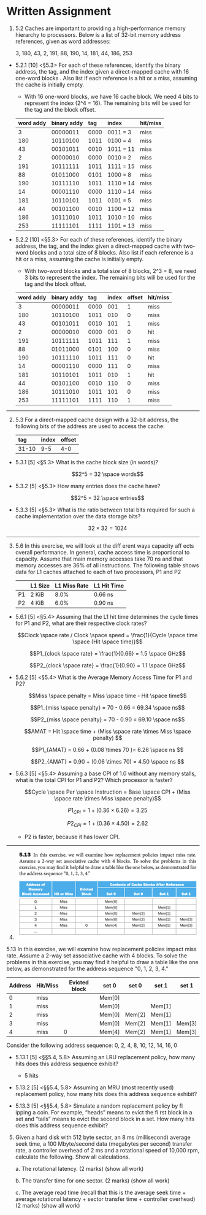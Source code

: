 # Written Assignment

1. 5.2 Caches are important to providing a high-performance memory hierarchy to processors. Below is a list of 32-bit memory address references, given as word addresses:

   3, 180, 43, 2, 191, 88, 190, 14, 181, 44, 186, 253

- 5.2.1 [10] <§5.3> For each of these references, identify the binary address, the tag, and the index given a direct-mapped cache with 16 one-word blocks . Also list if each reference is a hit or a miss, assuming the cache is initially empty.

  - With 16 one-word blocks, we have 16 cache block. We need 4 bits to represent the index (2^4 = 16). The remaining bits will be used for the tag and the block offset.

  | word addy | binary addy | tag  | index     | hit/miss |
  | --------- | ----------- | ---- | --------- | -------- |
  | 3         | 00000011    | 0000 | 0011 = 3  | miss     |
  | 180       | 10110100    | 1011 | 0100 = 4  | miss     |
  | 43        | 00101011    | 0010 | 1011 = 11 | miss     |
  | 2         | 00000010    | 0000 | 0010 = 2  | miss     |
  | 191       | 10111111    | 1011 | 1111 = 15 | miss     |
  | 88        | 01011000    | 0101 | 1000 = 8  | miss     |
  | 190       | 10111110    | 1011 | 1110 = 14 | miss     |
  | 14        | 00001110    | 0000 | 1110 = 14 | miss     |
  | 181       | 10110101    | 1011 | 0101 = 5  | miss     |
  | 44        | 00101100    | 0010 | 1100 = 12 | miss     |
  | 186       | 10111010    | 1011 | 1010 = 10 | miss     |
  | 253       | 11111101    | 1111 | 1101 = 13 | miss     |

- 5.2.2 [10] <§5.3> For each of these references, identify the binary address, the tag, and the index given a direct-mapped cache with two-word blocks and a total size of 8 blocks. Also list if each reference is a hit or a miss, assuming the cache is initially empty.

  - With two-word blocks and a total size of 8 blocks, 2^3 = 8, we need 3 bits to represent the index. The remaining bits will be used for the tag and the block offset.

  | word addy | binary addy | tag  | index | offset | hit/miss |
  | --------- | ----------- | ---- | ----- | ------ | -------- |
  | 3         | 00000011    | 0000 | 001   | 1      | miss     |
  | 180       | 10110100    | 1011 | 010   | 0      | miss     |
  | 43        | 00101011    | 0010 | 101   | 1      | miss     |
  | 2         | 00000010    | 0000 | 001   | 0      | hit      |
  | 191       | 10111111    | 1011 | 111   | 1      | miss     |
  | 88        | 01011000    | 0101 | 100   | 0      | miss     |
  | 190       | 10111110    | 1011 | 111   | 0      | hit      |
  | 14        | 00001110    | 0000 | 111   | 0      | miss     |
  | 181       | 10110101    | 1011 | 010   | 1      | hit      |
  | 44        | 00101100    | 0010 | 110   | 0      | miss     |
  | 186       | 10111010    | 1011 | 101   | 0      | miss     |
  | 253       | 11111101    | 1111 | 110   | 1      | miss     |

---

2. 5.3 For a direct-mapped cache design with a 32-bit address, the following bits of the address are used to access the cache:

   | tag   | index | offset |
   | ----- | ----- | ------ |
   | 31-10 | 9-5   | 4-0    |

- 5.3.1 [5] <§5.3> What is the cache block size (in words)?

  $$2^5 = 32 \space words$$

- 5.3.2 [5] <§5.3> How many entries does the cache have?

  $$2^5 = 32 \space entries$$

- 5.3.3 [5] <§5.3> What is the ratio between total bits required for such a cache implementation over the data storage bits?

  $$32 \times 32 = 1024$$

---

3. 5.6 In this exercise, we will look at the diff erent ways capacity aff ects overall performance. In general, cache access time is proportional to capacity. Assume that main memory accesses take 70 ns and that memory accesses are 36% of all instructions. The following table shows data for L1 caches attached to each of two processors, P1 and P2

   |     | L1 Size | L1 Miss Rate | L1 Hit Time |
   | --- | ------- | ------------ | ----------- |
   | P1  | 2 KiB   | 8.0%         | 0.66 ns     |
   | P2  | 4 KiB   | 6.0%         | 0.90 ns     |

- 5.6.1 [5] <§5.4> Assuming that the L1 hit time determines the cycle times for P1 and P2, what are their respective clock rates?

  $$Clock \space rate / Clock \space speed = \frac{1}{Cycle \space time \space (Hit \space time)}$$

  $$P1_{clock \space rate} = \frac{1}{0.66} = 1.5 \space GHz$$

  $$P2_{clock \space rate} = \frac{1}{0.90} = 1.1 \space GHz$$

- 5.6.2 [5] <§5.4> What is the Average Memory Access Time for P1 and P2?

  $$Miss \space penalty = Miss \space time - Hit \space time$$

  $$P1_{miss \space penalty} = 70 - 0.66 = 69.34 \space ns$$

  $$P2_{miss \space penalty} = 70 - 0.90 = 69.10 \space ns$$

  $$AMAT = Hit \space time + (Miss \space rate \times Miss \space penalty) $$

  $$P1_{AMAT} = 0.66 + (0.08 \times 70 )= 6.26 \space ns $$

  $$P2_{AMAT} = 0.90 + (0.06 \times 70) = 4.50 \space ns $$

- 5.6.3 [5] <§5.4> Assuming a base CPI of 1.0 without any memory stalls, what is the total CPI for P1 and P2? Which processor is faster?

  $$Cycle \space Per \space Instruction = Base \space CPI + (Miss \space rate \times Miss \space penalty)$$

  $$P1_{CPI} = 1 + (0.36 \times 6.26) = 3.25$$

  $$P2_{CPI} = 1 + (0.36 \times 4.50) = 2.62$$

  - P2 is faster, because it has lower CPI.

---

4. ![5.13](./q513.png)

5.13 In this exercise, we will examine how replacement policies impact miss rate. Assume a 2-way set associative cache with 4 blocks. To solve the problems in this exercise, you may find it helpful to draw a table like the one below, as demonstrated for the address sequence "0, 1, 2, 3, 4."

| Address | Hit/Miss | Evicted block | set 0  | set 0  | set 1  | set 1  |
| ------- | -------- | ------------- | ------ | ------ | ------ | ------ |
| 0       | miss     |               | Mem[0] |        |        |        |
| 1       | miss     |               | Mem[0] |        | Mem[1] |        |
| 2       | miss     |               | Mem[0] | Mem[2] | Mem[1] |        |
| 3       | miss     |               | Mem[0] | Mem[2] | Mem[1] | Mem[3] |
| 4       | miss     | 0             | Mem[4] | Mem[2] | Mem[1] | Mem[3] |

Consider the following address sequence: 0, 2, 4, 8, 10, 12, 14, 16, 0

- 5.13.1 [5] <§§5.4, 5.8> Assuming an LRU replacement policy, how many hits does this address sequence exhibit?

  - 5 hits

- 5.13.2 [5] <§§5.4, 5.8> Assuming an MRU (most recently used) replacement policy, how many hits does this address sequence exhibit?

- 5.13.3 [5] <§§5.4, 5.8> Simulate a random replacement policy by fl ipping a coin. For example, “heads” means to evict the fi rst block in a set and “tails” means to evict the second block in a set. How many hits does this address sequence exhibit?

5. Given a hard disk with 512 byte sector, an 8 ms (millisecond) average seek time, a 100 Mbyte/second data (megabytes per second) transfer rate, a controller overhead of 2 ms and a rotational speed of 10,000 rpm, calculate the following. Show all calculations.

   a. The rotational latency. (2 marks) (show all work)

   b. The transfer time for one sector. (2 marks) (show all work)

   c. The average read time (recall that this is the average seek time + average rotational latency + sector transfer time + controller overhead) (2 marks) (show all work)
